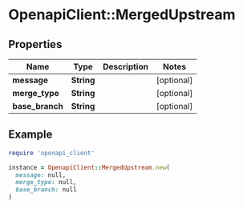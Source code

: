 # OpenapiClient::MergedUpstream

## Properties

| Name | Type | Description | Notes |
| ---- | ---- | ----------- | ----- |
| **message** | **String** |  | [optional] |
| **merge_type** | **String** |  | [optional] |
| **base_branch** | **String** |  | [optional] |

## Example

```ruby
require 'openapi_client'

instance = OpenapiClient::MergedUpstream.new(
  message: null,
  merge_type: null,
  base_branch: null
)
```

